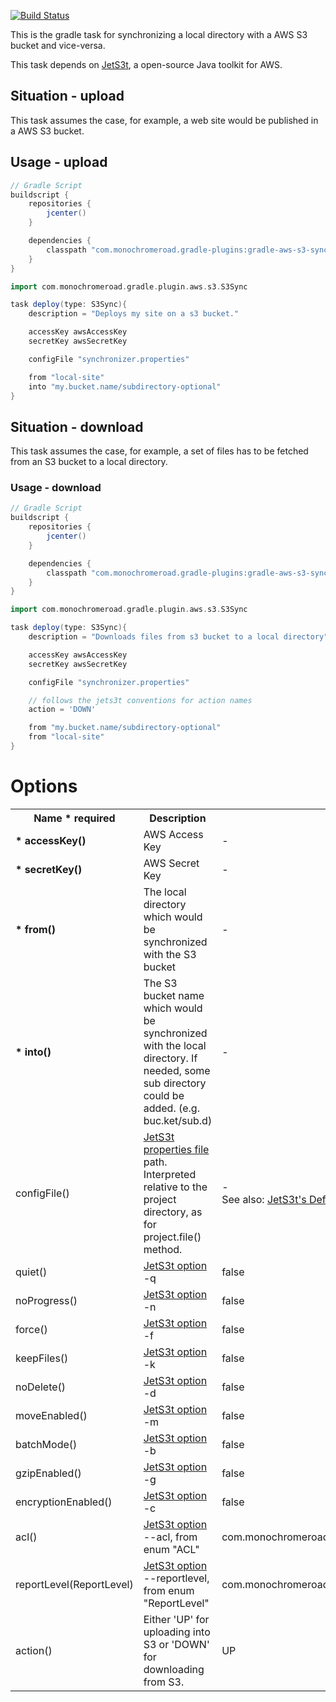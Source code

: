 [![Build Status](https://travis-ci.org/literalice/gradle-aws-s3-sync.svg?branch=master)](https://travis-ci.org/literalice/gradle-aws-s3-sync)

This is the gradle task for synchronizing a local directory with a AWS S3 bucket and vice-versa.

This task depends on [JetS3t](http://jets3t.s3.amazonaws.com/index.html), a open-source Java toolkit for AWS.

## Situation - upload

This task assumes the case, for example, a web site would be published in a AWS S3 bucket.

## Usage - upload

```groovy
// Gradle Script
buildscript {
    repositories {
        jcenter()
    }

    dependencies {
        classpath "com.monochromeroad.gradle-plugins:gradle-aws-s3-sync:0.8"
    }
}

import com.monochromeroad.gradle.plugin.aws.s3.S3Sync

task deploy(type: S3Sync){
    description = "Deploys my site on a s3 bucket."

    accessKey awsAccessKey
    secretKey awsSecretKey

    configFile "synchronizer.properties"

    from "local-site"
    into "my.bucket.name/subdirectory-optional"
}
```

## Situation - download

This task assumes the case, for example, a set of files has to be fetched from an S3 bucket to a local directory.

### Usage - download

```groovy
// Gradle Script
buildscript {
    repositories {
        jcenter()
    }

    dependencies {
        classpath "com.monochromeroad.gradle-plugins:gradle-aws-s3-sync:0.5"
    }
}

import com.monochromeroad.gradle.plugin.aws.s3.S3Sync

task deploy(type: S3Sync){
    description = "Downloads files from s3 bucket to a local directory"

    accessKey awsAccessKey
    secretKey awsSecretKey

    configFile "synchronizer.properties"

    // follows the jets3t conventions for action names
    action = 'DOWN'

    from "my.bucket.name/subdirectory-optional"
    from "local-site"
}
```

# Options

<table>
    <tr>
        <th>Name <b>* required</b></th>
        <th>Description</th>
        <th>Default Value</th>
    </tr>
    <tr>
        <td><b>* accessKey()</b></td>
        <td>AWS Access Key</td>
        <td>-</td>
    </tr>
    <tr>
        <td><b>* secretKey()</b></td>
        <td>AWS Secret Key</td>
        <td>-</td>
    </tr>
    <tr>
        <td><b>* from()</b></td>
        <td>The local directory which would be synchronized with the S3 bucket</td>
        <td>-</td>
    </tr>
    <tr>
        <td><b>* into()</b></td>
        <td>The S3 bucket name which would be synchronized with the local directory. If needed, some sub directory could be added. (e.g. buc.ket/sub.d)</td>
        <td>-</td>
    </tr>
    <tr>
        <td>configFile()</td>
        <td><a href="http://jets3t.s3.amazonaws.com/toolkit/configuration.html">JetS3t properties file</a> path. Interpreted relative to the project directory, as for project.file() method.</td>
        <td>-<br />See also: <a href="http://jets3t.s3.amazonaws.com/toolkit/configuration.html">JetS3t's Default</a></td>
    </tr>
    <tr>
        <td>quiet()</td>
        <td><a href="http://jets3t.s3.amazonaws.com/applications/synchronize.html">JetS3t option</a> -q</td>
        <td>false</td>
    </tr>
    <tr>
        <td>noProgress()</td>
        <td><a href="http://jets3t.s3.amazonaws.com/applications/synchronize.html">JetS3t option</a> -n</td>
        <td>false</td>
    </tr>
    <tr>
        <td>force()</td>
        <td><a href="http://jets3t.s3.amazonaws.com/applications/synchronize.html">JetS3t option</a> -f</td>
        <td>false</td>
    </tr>
    <tr>
        <td>keepFiles()</td>
        <td><a href="http://jets3t.s3.amazonaws.com/applications/synchronize.html">JetS3t option</a> -k</td>
        <td>false</td>
    </tr>
    <tr>
        <td>noDelete()</td>
        <td><a href="http://jets3t.s3.amazonaws.com/applications/synchronize.html">JetS3t option</a> -d</td>
        <td>false</td>
    </tr>
    <tr>
        <td>moveEnabled()</td>
        <td><a href="http://jets3t.s3.amazonaws.com/applications/synchronize.html">JetS3t option</a> -m</td>
        <td>false</td>
    </tr>
    <tr>
        <td>batchMode()</td>
        <td><a href="http://jets3t.s3.amazonaws.com/applications/synchronize.html">JetS3t option</a> -b</td>
        <td>false</td>
    </tr>
    <tr>
        <td>gzipEnabled()</td>
        <td><a href="http://jets3t.s3.amazonaws.com/applications/synchronize.html">JetS3t option</a> -g</td>
        <td>false</td>
    </tr>
    <tr>
        <td>encryptionEnabled()</td>
        <td><a href="http://jets3t.s3.amazonaws.com/applications/synchronize.html">JetS3t option</a> -c</td>
        <td>false</td>
    </tr>
    <tr>
        <td>acl()</td>
        <td><a href="http://jets3t.s3.amazonaws.com/applications/synchronize.html">JetS3t option</a> --acl, from enum "ACL"</td>
        <td>com.monochromeroad.gradle.plugin.aws.s3.<b>ACL.Private</b></td>
    </tr>
    <tr>
        <td>reportLevel(ReportLevel)</td>
        <td><a href="http://jets3t.s3.amazonaws.com/applications/synchronize.html">JetS3t option</a> --reportlevel, from enum "ReportLevel"</td>
        <td>com.monochromeroad.gradle.plugin.aws.s3.<b>ReportLevel.All</b></td>
    </tr>
    <tr>
        <td>action()</td>
        <td>Either 'UP' for uploading into S3 or 'DOWN' for downloading from S3.</td>
        <td>UP</td>
    </tr>

</table>

